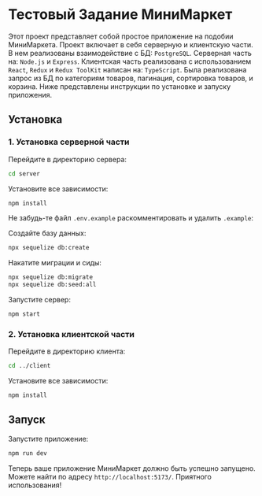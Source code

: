 # Тестовый Задание МиниМаркет

Этот проект представляет собой простое приложение на подобии МиниМаркета. Проект включает в себя серверную и клиентскую части. В нем реализованы взаимодействие с БД: `PostgreSQL`. Серверная часть на: `Node.js` и `Express`. Клиентская часть реализована с использованием `React`, `Redux` и `Redux ToolKit` написан на: `TypeScript`. Была реализована запрос из БД по категориям товаров, пагинация, сортировка товаров, и корзина. Ниже представлены инструкции по установке и запуску приложения.

## Установка

### 1. Установка серверной части

Перейдите в директорию сервера:

```bash
cd server
```

Установите все зависимости:

```bash
npm install
```

Не забудь-те файл `.env.example` раскомментировать и удалить `.example`:

Создайте базу данных:

```bash
npx sequelize db:create
```

Накатите миграции и сиды:

```bash
npx sequelize db:migrate
npx sequelize db:seed:all
```

Запустите сервер:

```bash
npm start
```

### 2. Установка клиентской части

Перейдите в директорию клиента:

```bash
cd ../client
```

Установите все зависимости:

```bash
npm install
```

## Запуск

Запустите приложение:

```bash
npm run dev
```

Теперь ваше приложение МиниМаркет должно быть успешно запущено. Можете найти по адресу `http://localhost:5173/`. Приятного использования!